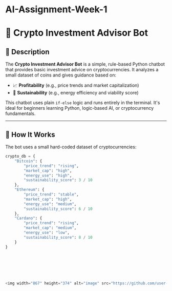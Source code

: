 # AI-Assignment-Week-1
# 🤖 Crypto Investment Advisor Bot

## 📘 Description

The **Crypto Investment Advisor Bot** is a simple, rule-based Python chatbot that provides basic investment advice on cryptocurrencies. It analyzes a small dataset of coins and gives guidance based on:

- 📈 **Profitability** (e.g., price trends and market capitalization)
- 🌱 **Sustainability** (e.g., energy efficiency and viability score)

This chatbot uses plain `if-else` logic and runs entirely in the terminal. It's ideal for beginners learning Python, logic-based AI, or cryptocurrency fundamentals.

---

## 🧠 How It Works

The bot uses a small hard-coded dataset of cryptocurrencies:

```python
crypto_db = {
    "Bitcoin": {
        "price_trend": "rising",
        "market_cap": "high",
        "energy_use": "high",
        "sustainability_score": 3 / 10
    },
    "Ethereum": {
        "price_trend": "stable",
        "market_cap": "high",
        "energy_use": "medium",
        "sustainability_score": 6 / 10
    },
    "Cardano": {
        "price_trend": "rising",
        "market_cap": "medium",
        "energy_use": "low",
        "sustainability_score": 8 / 10
    }
}







<img width="867" height="374" alt="image" src="https://github.com/user-attachments/assets/46f21633-26e5-49fb-9439-02f3dcd3cc42" />



